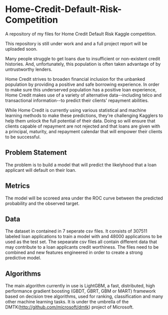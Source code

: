 # Home-Credit-Default-Risk-Competition

A repository of my files for Home Credit Default Risk Kaggle competition.

This repository is still under work and and a full project report will be uploaded soon.

Many people struggle to get loans due to insufficient or non-existent credit histories. And, unfortunately, this population is often taken advantage of by untrustworthy lenders.

Home Credit strives to broaden financial inclusion for the unbanked population by providing a positive and safe borrowing experience. In order to make sure this underserved population has a positive loan experience, Home Credit makes use of a variety of alternative data--including telco and transactional information--to predict their clients' repayment abilities.

While Home Credit is currently using various statistical and machine learning methods to make these predictions, they're challenging Kagglers to help them unlock the full potential of their data. Doing so will ensure that clients capable of repayment are not rejected and that loans are given with a principal, maturity, and repayment calendar that will empower their clients to be successful.

## Problem Statement

The problem is to build a model that will predict the likelyhood that a loan applicant will default on their loan.

## Metrics

The model will be scoreed area under the ROC curve between the predicted probability and the observed target.

## Data

The dataset in contained in 7 seperate csv files.  It consists of 307511 labeled loan applications to train a model with and 48000 applications to be used as the test set.
The sepearate csv files all contain different data that may contribute to a loan applicants credit worthiness.  The files need to be combined and new features engineered in order to create a strong predictive model.

## Algorithms

The main algorithm currently in use is LightGBM, a fast, distributed, high performance gradient boosting (GBDT, GBRT, GBM or MART) framework based on decision tree algorithms, used for ranking, classification and many other machine learning tasks. It is under the umbrella of the DMTK(http://github.com/microsoft/dmtk) project of Microsoft.
